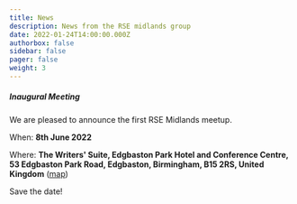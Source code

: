 ```yaml
---
title: News
description: News from the RSE midlands group
date: 2022-01-24T14:00:00.000Z
authorbox: false
sidebar: false
pager: false
weight: 3
---
```


##### Inaugural Meeting

We are pleased to announce the first RSE Midlands meetup.

When: **8th June 2022**

Where: **The Writers' Suite, Edgbaston Park Hotel and Conference Centre, 53 Edgbaston Park Road, Edgbaston, Birmingham, B15 2RS, United Kingdom** ([map](https://goo.gl/maps/x6MygSQ8JwRsx4U9A))

Save the date!

<!--more-->
